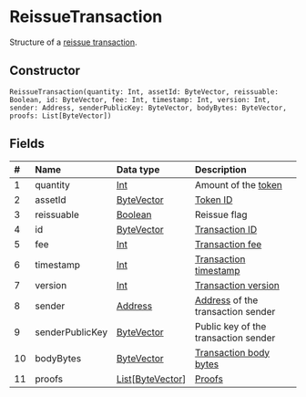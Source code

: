 # ReissueTransaction

Structure of a [reissue transaction](/blockchain/transaction-type/reissue-transaction.md).

## Constructor

``` ride
ReissueTransaction(quantity: Int, assetId: ByteVector, reissuable: Boolean, id: ByteVector, fee: Int, timestamp: Int, version: Int, sender: Address, senderPublicKey: ByteVector, bodyBytes: ByteVector, proofs: List[ByteVector])
```

## Fields

| # | Name | Data type | Description |
| :--- | :--- | :--- | :--- |
| 1 | quantity | [Int](/ride/data-types/int.md) | Amount of the [token](/blockchain/token.md) |
| 2 | assetId | [ByteVector](/ride/data-types/byte-vector.md) | [Token ID](/blockchain/token/token-id.md) |
| 3 | reissuable | [Boolean](/ride/data-types/boolean.md) | Reissue flag |
| 4 | id | [ByteVector](/ride/data-types/byte-vector.md) | [Transaction ID](/blockchain/transaction/transaction-id.md) |
| 5 | fee | [Int](/ride/data-types/int.md) | [Transaction fee](/blockchain/transaction/transaction-fee.md) |
| 6 | timestamp | [Int](/ride/data-types/int.md) | [Transaction timestamp](/blockchain/transaction/transaction-timestamp.md) |
| 7 | version | [Int](/ride/data-types/int.md) | [Transaction version](/blockchain/transaction/transaction-version.md) |
| 8 | sender | [Address](/ride/structures/common-structures/address.md) | [Address](/blockchain/address.md) of the transaction sender |
| 9 | senderPublicKey | [ByteVector](/ride/data-types/byte-vector.md) | Public key of the transaction sender |
| 10 | bodyBytes | [ByteVector](/ride/data-types/byte-vector.md) | [Transaction body bytes](/blockchain/transaction/transaction-body-bytes.md) |
| 11 | proofs | [List](/ride/data-types/list.md)[[ByteVector](/ride/data-types/byte-vector.md)] | [Proofs](/blockchain/transaction/transaction-proof.md) |
